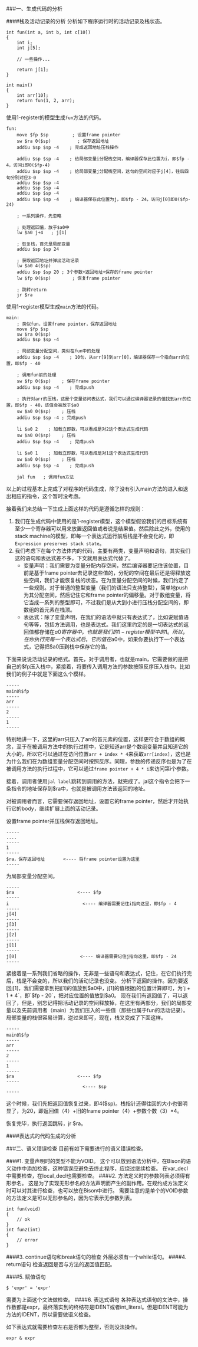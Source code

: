 ###一、生成代码的分析

####栈及活动记录的分析
分析如下程序运行时的活动记录及栈状态。

```
int fun(int a, int b, int c[10])
{
    int i;
    int j[5];
    
    // 一些操作...
    
    return j[1];
}

int main()
{
    int arr[10];
    return fun(1, 2, arr); 
}
```

使用1-register的模型生成`fun`方法的代码。
```
fun:
    move $fp $sp         ; 设置frame pointer
    sw $ra 0($sp)          ; 保存返回地址
    addiu $sp $sp -4    ; 完成返回地址压栈操作

    addiu $sp $sp -4    ; 给局部变量i分配栈空间，编译器保存此位置为i，即$fp - 4，访问i即0($fp-4)
    addiu $sp $sp -4    ; 给局部变量j分配栈空间，这句的空间对应于j[4]，往后四句分别对应3-0
    addiu $sp $sp -4
    addiu $sp $sp -4
    addiu $sp $sp -4
    addiu $sp $sp -4    ; 编译器保存此位置为j，即$fp - 24，访问j[0]即0($fp-24)

    ; 一系列操作，先忽略
    
    ; 处理返回值，放于$a0中
    lw $a0 j+4   ; j[1]
    
    ; 恢复栈，首先是局部变量
    addiu $sp $sp 24
    
    ; 获取返回地址并弹出活动记录
    lw $a0 4($sp)
    addiu $sp $sp 20 ; 3个参数+返回地址+保存的frame pointer
    lw $fp 0($sp)        ; 恢复frame pointer
    
    ; 跳转return
    jr $ra
```

使用1-register模型生成`main`方法的代码。
```
main:
    ; 类似fun，设置frame pointer，保存返回地址
    move $fp $sp
    sw $ra 0($sp)
    addiu $sp $sp -4
    
    ; 局部变量分配空间，类似在fun中的处理
    addiu $sp $sp -4    ; 10句，从arr[9]到arr[0]，编译器保存一个指向arr的位置，即$fp - 40
    
    ; 调用fun前的处理
    sw $fp 0($sp)    ; 保存frame pointer
    addiu $sp $sp -4    ; 完成push
    
    ; 执行对arr的压栈，这是个变量访问表达式，我们可以通过编译器记录的值找到arr的位置，即$fp - 40，该值会被放于$a0
    sw $a0 0($sp)    ; 压栈
    addiu $sp $sp -4 ; 完成push

    li $a0 2    ; 加载立即数，可以看成是对2这个表达式生成代码
    sw $a0 0($sp)    ; 压栈
    addiu $sp $sp -4    ; 完成push

    li $a0 1    ; 加载立即数，可以看成是对1这个表达式生成代码
    sw $a0 0($sp)    ; 压栈
    addiu $sp $sp -4    ; 完成push

    jal fun   ; 调用fun方法
```

以上的过程基本上完成了对程序的代码生成，除了没有引入main方法的进入和退出相应的指令，这个暂时没考虑。

接着我们来总结一下生成上面这样的代码是遵循怎样的规则：

1. 我们在生成代码中使用的是1-register模型，这个模型假设我们的目标系统有至少一个寄存器可以用来放置返回值或者说是结果值。然后除此之外，使用的stack machine的模型，即每一个表达式运行前后栈是不会变化的，即`Expression preserves stack state`。
1. 我们考虑下在每个方法体内的代码，主要有两类，变量声明和语句，其实我们这的语句和表达式差不多，下文就用表达式代替了。
    - 变量声明：我们需要为变量分配内存空间，然后编译器要记住该位置，目前是基于frame pointer去记录这些值的，分配的空间在最后还是得释放这些空间，我们才能恢复栈的状态。在为变量分配空间的时候，我们约定了一些规则。对于普通的整型变量（我们的语法只支持整型），简单地push为其分配空间，然后记住它和frame pointer的偏移量。对于数组变量，将它当成一系列的整型即可，不过我们是从大到小进行压栈分配空间的，即数组的首元素在栈顶。
    - 表达式：除了变量声明，在我们的语法中就只有表达式了，比如说赋值语句等等，包括方法调用，也是表达式。我们这里约定的是一切表达式的返回值都存储在$a0寄存器中，也就是我们的1-register模型中的1。所以，在你执行完每一个表达式后，它的值在$a0中，如果你要执行下一个表达式，记得把$a0压到栈中保存它的值。

下面来说说活动记录的格式。首先，对于调用者，也就是main，它需要做的是把自己的$fp压入栈中，紧接着，将要传入调用方法的参数按照反序压入栈中。比如我们的例子中就是下面这么个模样。
```
-----
main的$fp
-----
arr
-----
2
-----
1
-----

```

特别地讲一下，这里的arr只压入了arr的首元素的位置，这样更符合于数组的概念，至于在被调用方法中的执行过程中，它是知道arr是个数组变量并且知道它的大小的，所以它可以通过在访问位置`arr + index * 4`来获取`arr[index]`，这也是为什么我们在为数组变量分配空间时按照反序。同理，参数的传递反序也是为了在被调用方法的执行过程中，它可以通过`frame pointer + 4 * i`来访问第i个参数。

接着，调用者使用`jal label`跳转到调用的方法，就完成了。jal这个指令会把下一条指令的地址保存到$ra中，也就是被调用方法该返回的地址。

对被调用者而言，它需要保存返回地址，设置它的frame pointer，然后才开始执行它的body，继续扩展上面的活动记录。

设置frame pointer并压栈保存返回地址。
```
-----
....
-----
1
-----
$ra，保存返回地址       <---- 将frame pointer设置为这里
-----
```

为局部变量分配空间。
```
-----
$ra                        <---- $fp
-----
i                            <---- 编译器需要记住i指向这里，即$fp - 4
-----
j[4]
-----
j[3]
-----
j[2]
-----
j[1]
-----
j[0]                        <---- 编译器需要记住j指向这里，即$fp - 24
-----
```

紧接着是一系列我们省略的操作，无非是一些语句和表达式，记住，在它们执行完后，栈是不会变的，所以我们的活动记录也没变。
分析下返回的操作。因为要返回j[1]，我们需要拿到把j[1]的值放到$a0中，j[1]的值根据j的位置计算即可，为`j + 1 * 4`，即`$fp - 20`，把对应位置的值放到$a0。
现在我们有返回值了，可以返回了，但是，别忘记得把活动记录的空间释放掉，在这里有两部分，我们的局部变量以及先前调用者（main）为我们压入的一些值（那些也属于fun的活动记录）。局部变量的栈很容易计算，逆过来即可，现在，栈又变成了下面这样。
```
-----
main的$fp
-----
arr
-----
2
-----
1
-----
$ra                        <---- $fp
-----
                             <---- $sp
-----
```

这个时候，我们先把返回值恢复过来，即4($sp)。栈指针还得往回的大小也很明显了，为20，即返回值（4）+旧的frame pointer（4）+参数个数（3）*4。

恢复完毕，执行返回跳转，jr $ra。

####表达式的代码生成的分析


###二、语义错误检查
目前有如下需要进行的语义错误检查。

####1. 变量声明时的类型不能为VOID。
这个可以放到语法分析中，在Bison的语义动作中添加检查，这种错误应避免去终止程序，应绕过继续检查。
在var_decl中需要检查，在local_decl也需要检查。
####2. 方法定义时的参数列表必须得有形参名。
这是为了实现无形参名的方法声明而产生的副作用。在规约成方法定义时可以对其进行检查，也可以放在Bison中进行。
需要注意的是单个的VOID参数的方法定义是可以无形参名的，因为它表示无参数列表。
```
int fun(void)
{
    // ok
}
int fun2(int)
{
    // error
}
```
####3. continue语句和break语句的检查
外层必须有一个while语句。
####4. return语句
检查返回是否与方法的返回值匹配。

####5. 赋值语句
```
$ 'expr' = 'expr'
```
需要为上面这个文法做检查。
####6. 表达式语句
各种表达式语句的文法中，操作数都是expr，最终落实到的终结符是IDENT或者int_literal。但是IDENT可能为方法的IDENT，所以需要做语义检查。

如下表达式就需要检查左右是否都为整型，否则没法操作。
```
expr & expr
```
